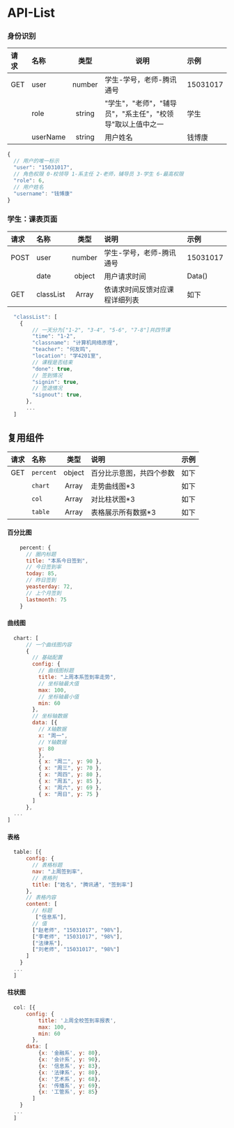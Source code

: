 # API-List

### 身份识别

| 请求 | 名称     | 类型   | 说明                                                       | 示例     |
| :--- | :------- | :----: | ---------------------------------------------------------- | :------- |
| GET  | user     | number | 学生-学号，老师-腾讯通号                                   | 15031017 |
|      | role     | string | "学生"，"老师"，"辅导员"，"系主任"，"校领导"取以上值中之一 | 学生     |
|      | userName | string | 用户姓名                                                   | 钱博康   |

````javascript
{
  // 用户的唯一标示
  "user": "15031017",
  // 角色权限 0-校领导 1-系主任 2-老师，辅导员 3-学生 6-最高权限
  "role": 6,
  // 用户姓名
  "username": "钱博康"
}
````

### 学生：课表页面

| 请求 | 名称      | 类型   | 说明                           | 示例     |
| :--- | :-------- | :----: | :----------------------------- | :------- |
| POST | user      | number | 学生-学号，老师-腾讯通号       | 15031017 |
|      | date      | object | 用户请求时间                   | Data()   |
| GET  | classList | Array  | 依请求时间反馈对应课程详细列表 | 如下     |

```javascript
  "classList": [
    {
        // 一天分为["1-2", "3-4", "5-6", "7-8"]共四节课
        "time": "1-2",
        "classname": "计算机网络原理",
        "teacher": "何友鸣",
        "location": "学4201室",
        // 课程是否结束
        "done": true,
        // 签到情况
        "signin": true,
        // 签退情况
        "signout": true,
      },
      ...
  ]
```

## 复用组件
| 请求 | 名称      | 类型   | 说明                     | 示例 |
| :--- | :-------- | :----: | :----------------------- | :--- |
| GET  | `percent` | object | 百分比示意图，共四个参数 | 如下 |
|      | `chart`   | Array  | 走势曲线图*3             | 如下 |
|      | `col`     | Array  | 对比柱状图*3             | 如下 |
|      | `table`   | Array  | 表格展示所有数据*3       | 如下 |

#### 百分比图
````javascript
    percent: {
      // 圈内标题
      title: "本系今日签到",
      // 今日签到率
      today: 85,
      // 昨日签到
      yeasterday: 72,
      // 上个月签到
      lastmonth: 75
    }
````

#### 曲线图
````javascript
  chart: [
      // 一个曲线图内容
      {
        // 基础配置
        config: {
          // 曲线图标题
          title: "上周本系签到率走势",
          // 坐标轴最大值
          max: 100,
          // 坐标轴最小值
          min: 60
        },
        // 坐标轴数据
        data: [{
          // X轴数据
          x: "周一",
          // Y轴数据
          y: 80
          },
          { x: "周二", y: 90 },
          { x: "周三", y: 70 },
          { x: "周四", y: 80 },
          { x: "周五", y: 85 },
          { x: "周六", y: 69 },
          { x: "周日", y: 75 }
        ]
      },
  ...
]
````

#### 表格
````javascript
  table: [{
      config: {
        // 表格标题
        nav: "上周签到率",
        // 表格列
        title: ["姓名", "腾讯通", "签到率"]
      },
      // 表格内容
      content: [
        // 标题
         ["信息系"],
        // 值
        ["赵老师", "15031017", "98%"],
        ["李老师", "15031017", "98%"],
        ["法律系"],
        ["刘老师", "15031017", "98%"]
      ]
    }
  ...
  ]
````

#### 柱状图
````javascript
  col: [{
      config: {
          title: '上周全校签到率报表',
          max: 100,
          min: 60
        },
      data: [
          {x: '金融系', y: 80},
          {x: '会计系', y: 90},
          {x: '信息系', y: 83},
          {x: '法律系', y: 80},
          {x: '艺术系', y: 68},
          {x: '传播系', y: 69},
          {x: '工管系', y: 85}
        ]
    }
  ...
  ]
````

<br/><br/><br/><br/>


